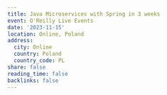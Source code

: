 ```yaml
---
title: Java Microservices with Spring in 3 weeks
event: O'Reilly Live Events
date: '2023-11-15'
location: Online, Poland
address:
  city: Online
  country: Poland
  country_code: PL
share: false
reading_time: false
backlinks: false
---
```

